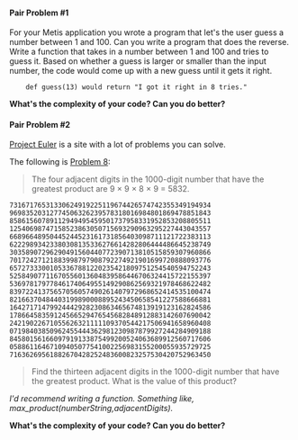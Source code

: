 #### Pair Problem #1

For your Metis application you wrote a program that let's the user guess a number between 1 and 100. Can you write a program that does the reverse. Write a function that takes in a number between 1 and 100 and tries to guess it. Based on whether a guess is larger or smaller than the input number, the code would come up with a new guess until it gets it right.

		def guess(13) would return "I got it right in 8 tries."

**What's the complexity of your code? Can you do better?**


#### Pair Problem #2

[Project Euler](https://projecteuler.net/) is a site with a lot of problems you can solve.

The following is [Problem 8](https://projecteuler.net/problem=8):

> The four adjacent digits in the 1000-digit number that have the greatest product are 9 × 9 × 8 × 9 = 5832.

```
73167176531330624919225119674426574742355349194934
96983520312774506326239578318016984801869478851843
85861560789112949495459501737958331952853208805511
12540698747158523863050715693290963295227443043557
66896648950445244523161731856403098711121722383113
62229893423380308135336276614282806444486645238749
30358907296290491560440772390713810515859307960866
70172427121883998797908792274921901699720888093776
65727333001053367881220235421809751254540594752243
52584907711670556013604839586446706324415722155397
53697817977846174064955149290862569321978468622482
83972241375657056057490261407972968652414535100474
82166370484403199890008895243450658541227588666881
16427171479924442928230863465674813919123162824586
17866458359124566529476545682848912883142607690042
24219022671055626321111109370544217506941658960408
07198403850962455444362981230987879927244284909188
84580156166097919133875499200524063689912560717606
05886116467109405077541002256983155200055935729725
71636269561882670428252483600823257530420752963450
```

> Find the thirteen adjacent digits in the 1000-digit number that have the greatest product. What is the value of this product?

*I'd recommend writing a function. Something like, max_product(numberString,adjacentDigits).*

**What's the complexity of your code? Can you do better?**
